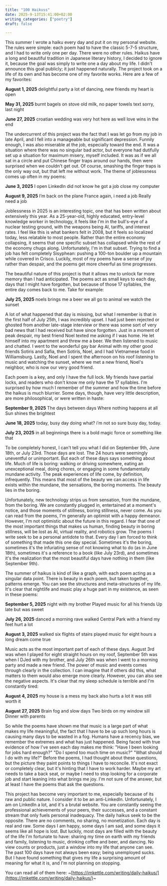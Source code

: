 ```yaml
---
title: "100 Haikuss"
date: 2025-9-13T15:41:00+02:00
writing_categories: ["poetry"]
draft: false

---
```

This summer I wrote a haiku every day and put it on my personal website. The rules were simple: each poem had to have the classic 5-7-5 structure, and I had to write only one per day. There were no other rules. Haikus have a long and beautiful tradition in Japanese literary history, I decided to ignore it, because the goal was simply to write one a day about my life. I didn't announce this goal publicly; it just happened naturally. The project took on a life of its own and has become one of my favorite works. Here are a few of my favorites:

**August 1, 2025**
delightful party
a lot of dancing, new friends
my heart is open

**May 31, 2025**
burnt bagels on stove
old milk, no paper towels
text sorry, last night

**June 27, 2025**
croatian wedding
was very hot here as well
love wins in the end

The undercurrent of this project was the fact that I was let go from my job in late April, and I fell into a manageable but significant depression. Funnily enough, I was also miserable at the job, especially toward the end. It was a situation where there was no singular bad actor, but everyone had dutifully set up a situation for maximum misery, myself included. It was as if we all sat in a circle and put Chinese finger traps around our hands, then were surprised when we couldn't get out. Of course, smashing the finger traps is the only way out, but that left me without work. The theme of joblessness comes up often in my poems:

**June 3, 2025**
I open LinkedIn
did not know he got a job
close my computer

**August 9, 2025**
I’m back on the plane
France again, i need a job
Really need a job

Joblessness in 2025 is an interesting topic, one that has been written about extensively this year. As a 25-year-old, highly educated, entry-level knowledge worker in technology, it feels like I'm in the bull's-eye of a nuclear testing ground, with the weapons being AI, tariffs, and interest rates. I feel like this is what bankers felt in 2008, but it feels so localized today, less relatable to most people. Rather than the entire economy collapsing, it seems that one specific subset has collapsed while the rest of the economy chugs along. Unfortunately, I'm in that subset. Trying to find a job has felt completely Sisyphean: pushing a 100-ton boulder up a mountain while covered in Crisco. Luckily, most of my poems have a sense of joy rather than despair, and the poems get more cheerful as time progresses.

The beautiful nature of this project is that it allows me to unlock far more memory than I had anticipated. The poems act as small keys to each day, days that I might have forgotten, but because of those 17 syllables, the entire day comes back to me. Take for example:

**July 25, 2025**
noels brings me a beer
we all go to animal
we watch the sunset

A lot of what happened that day is missing, but what I remember is that in the first half of July 25th, I was incredibly upset. I had just been rejected or ghosted from another late-stage interview or there was some sort of very bad news that I had received but have since forgotten. Just in a moment of peak despair, my best friend Noel texted me asking if I was home. He let himself into my apartment and threw me a beer. We then listened to music and chatted. I went to the wonderful gay bar Animal with my other good friends Sotiris and Safia, then Sotiris, Noel, and I had Vietnamese food in Williamsburg. Lastly, Noel and I spent the afternoon on his roof listening to music and watching the sunset, where we met a new friend, Noel's neighbor, who is now our very good friend.

Each poem is a key, and only I have the full lock. My friends have partial locks, and readers who don't know me only have the 17 syllables. I'm surprised by how much I remember of the summer and how the time before the haikus is much blurrier. Some days, though, have very little description, are more philosophical, or were written in haste:

**September 9, 2025**
The days between days
Where nothing happens at all
Sun shines the brightest

**June 18, 2025**
today, busy day
doing what? i’m not so sure
busy day, today.

**July 23, 2025**
in all beginnings
there is a bold magic force
or something like that

To be completely honest, I can't tell you what I did on September 9th, June 18th, or July 23rd. Those days are lost. The 24 hours were seemingly uneventful or unimportant. But each of these days says something about life. Much of life is boring: walking or driving somewhere, eating an unexceptional meal, doing chores, or engaging in some fundamentally mundane activity. The peak experiences of life come, by definition, infrequently. This means that most of the beauty we can access in life exists within the mundane, the sensations, the boring moments. The beauty lies in the boring.

Unfortunately, new technology strips us from sensation, from the mundane, from the boring. We are constantly plugged in, entertained at a moment's notice, and those moments of stillness, boring stillness, never come. As you can read from the poems, I'm generally an optimist with a happy demeanor. However, I'm not optimistic about the future in this regard. I fear that one of the most important things that makes us human, finding beauty in boring stillness, will be lost as AI, virtual reality, and robotics grow. The poems I write seek to be a personal antidote to that. Every day I am forced to think of something that made this one day special. Sometimes it's the boring, sometimes it's the infuriating sense of not knowing what to do (as in June 18th), sometimes it's a reference to a book (like July 23rd), and sometimes it's the realization that the most beautiful days have nothing in them (like September 9th).

The summer of haikus is kind of like a graph, with each poem acting as a singular data point. There is beauty in each poem, but taken together, patterns emerge. You can see the structures and meta-structures of my life. It's clear that nightlife and music play a huge part in my existence, as seen in these poems:

**September 5, 2025**
night with my brother
Played music for all his friends
Up late but was sweet

**July 26, 2025**
danced a morning rave
walked Central Park with a friend
my feet hurt a lot

**August 3, 2025**
walked six flights of stairs
played music for eight hours
a long dream come true

Music acts as the most important part of each of these days. August 3rd was when I played for eight straight hours on my roof, September 5th was when I DJed with my brother, and July 26th was when I went to a morning party and made a new friend. The power of music and events comes through clearly in the collection. I can imagine that if others did this, what matters to them would also emerge more clearly. However, you can also see the negative aspects. It's clear that my sleep schedule is terrible and I'm constantly tired:

**August 4, 2025**
my house is a mess
my back also hurts a lot
it was still worth it

**August 27, 2025**
Brain fog and slow days
Two birds on my window sill
Dinner with parents

So while the poems have shown me that music is a large part of what makes my life meaningful, the fact that I have to be up such long hours is causing many days to be wasted in a fog. Humans have a recency bias, we remember the extremes and what has just happened. Being faced with true evidence of how I've seen each day makes me think: "Have I been looking for jobs hard enough?" "Do I spend too much time on music?" "What should I do with my life?" Before the poems, I had thought about these questions, but the picture they paint points to things I have to reconcile. It's not exact or completely clear, but it's hinting that I have to work harder. Maybe my art needs to take a back seat, or maybe I need to stop looking for a corporate job and start leaning into what brings me joy. I'm not sure of the answer, but at least I have the poems that ask the questions. 

This project has become very important to me, especially because of its raw and public nature. I consider it to be an anti-LinkedIn. Unfortunately, I am on LinkedIn a lot, and it's a brutal website. You are constantly seeing the professional achievements of your peers, their successes, and a constant stream that only fuels personal inadequacy. The daily haikus seek to be the opposite. There are no comments, no sharing, no monetization. Each day is real and raw. Some days I am happy, some days I am sad, and some days it seems like all hope is lost. But luckily, most days are filled with the beauty of the life I'm fortunate to have: sharing my time on earth with my friends and family, listening to music, drinking coffee and beer, and dancing. No view counts or products, just a window into my life that anyone can see. The past 100 days have not always been easy; being unemployed sucks. But I have found something that gives my life a surprising amount of meaning for what it is, and I'm not planning on stopping.

You can read all of them here: ~[https://jmkettle.com/writing/daily-haikus/](https://jmkettle.com/writing/daily-haikus/)~

